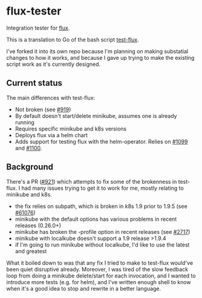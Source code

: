 # flux-tester
Integration tester for [flux](weaveworks/flux).

This is a translation to Go of the bash script 
[test-flux](https://github.com/weaveworks/flux/blob/master/test/bin/test-flux).

I've forked it into its own repo because I'm planning on making substatial
changes to how it works, and because I gave up trying to make the existing
script work as it's currently designed.

## Current status

The main differences with test-flux:
- Not broken (see [#919](https://github.com/weaveworks/flux/issues/919))
- By default doesn't start/delete minikube, assumes one is already running
- Requires specific minikube and k8s versions
- Deploys flux via a helm chart
- Adds support for testing flux with the helm-operator.
  Relies on [#1099](https://github.com/weaveworks/flux/pull/1099)
  and [#1100](https://github.com/weaveworks/flux/pull/1100).

## Background

There's a PR ([#921](https://github.com/weaveworks/flux/pull/921)) which 
attempts to fix some of the brokenness in test-flux.  I had many issues
trying to get it to work for me, mostly relating to minikube and k8s.
- the fix relies on subpath, which is broken in k8s 1.9 prior to 1.9.5
  (see [#61076](https://github.com/kubernetes/kubernetes/issues/61076))
- minikube with the default options has various problems in recent 
  releases (0.26.0+)
- minikube has broken the -profile option in recent releases
  (see [#2717](https://github.com/kubernetes/minikube/issues/2717))
- minikube with localkube doesn't support a 1.9 release >1.9.4
- if I'm going to run minikube without localkube, I'd like to use the
  latest and greatest

What it boiled down to was that any fix I tried to make to test-flux would've
been quiet disruptive already. Moreover, I was tired of the slow feedback
loop from doing a minikube delete/start for each invocation, and I wanted to
introduce more tests (e.g. for helm), and I've written enough shell to know
when it's a good idea to stop and rewrite in a better language.